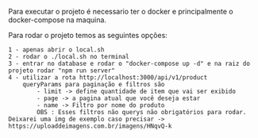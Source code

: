 Para executar o projeto é necessario ter o docker e principalmente o docker-compose na maquina.

Para rodar o projeto temos as seguintes opções:
    
    1 - apenas abrir o local.sh
    2 - rodar o ./local.sh no terminal
    3 - entrar no database e rodar o "docker-compose up -d" e na raiz do projeto rodar "npm run server"
    4 - utilizar a rota http://localhost:3000/api/v1/product
        queryParams para paginação e filtros são
            - limit -> define quantidade de item que vai ser exibido
            - page -> a pagina atual que você deseja estar
            - name -> Filtro por nome do produto
            OBS : Esses filtros não querys não obrigatórios para rodar. Deixarei uma img de exemplo caso precisar -> https://uploaddeimagens.com.br/imagens/HNqvQ-k